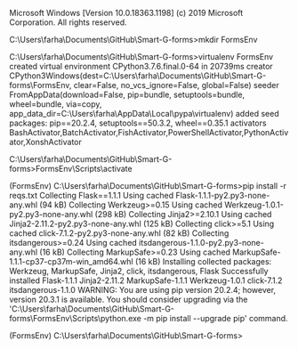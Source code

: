 Microsoft Windows [Version 10.0.18363.1198]
(c) 2019 Microsoft Corporation. All rights reserved.

C:\Users\farha\Documents\GitHub\Smart-G-forms>mkdir FormsEnv

C:\Users\farha\Documents\GitHub\Smart-G-forms>virtualenv FormsEnv
created virtual environment CPython3.7.6.final.0-64 in 20739ms
  creator CPython3Windows(dest=C:\Users\farha\Documents\GitHub\Smart-G-forms\FormsEnv, clear=False, no_vcs_ignore=False, global=False)
  seeder FromAppData(download=False, pip=bundle, setuptools=bundle, wheel=bundle, via=copy, app_data_dir=C:\Users\farha\AppData\Local\pypa\virtualenv)
    added seed packages: pip==20.2.4, setuptools==50.3.2, wheel==0.35.1
  activators BashActivator,BatchActivator,FishActivator,PowerShellActivator,PythonActivator,XonshActivator

C:\Users\farha\Documents\GitHub\Smart-G-forms>FormsEnv\Scripts\activate

(FormsEnv) C:\Users\farha\Documents\GitHub\Smart-G-forms>pip install -r reqs.txt
Collecting Flask==1.1.1
  Using cached Flask-1.1.1-py2.py3-none-any.whl (94 kB)
Collecting Werkzeug>=0.15
  Using cached Werkzeug-1.0.1-py2.py3-none-any.whl (298 kB)
Collecting Jinja2>=2.10.1
  Using cached Jinja2-2.11.2-py2.py3-none-any.whl (125 kB)
Collecting click>=5.1
  Using cached click-7.1.2-py2.py3-none-any.whl (82 kB)
Collecting itsdangerous>=0.24
  Using cached itsdangerous-1.1.0-py2.py3-none-any.whl (16 kB)
Collecting MarkupSafe>=0.23
  Using cached MarkupSafe-1.1.1-cp37-cp37m-win_amd64.whl (16 kB)
Installing collected packages: Werkzeug, MarkupSafe, Jinja2, click, itsdangerous, Flask
Successfully installed Flask-1.1.1 Jinja2-2.11.2 MarkupSafe-1.1.1 Werkzeug-1.0.1 click-7.1.2 itsdangerous-1.1.0
WARNING: You are using pip version 20.2.4; however, version 20.3.1 is available.
You should consider upgrading via the 'C:\Users\farha\Documents\GitHub\Smart-G-forms\FormsEnv\Scripts\python.exe -m pip install --upgrade pip' command.

(FormsEnv) C:\Users\farha\Documents\GitHub\Smart-G-forms>